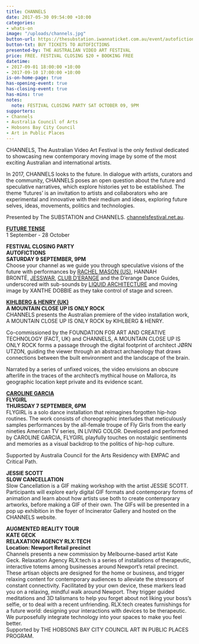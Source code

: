 ```yaml
---
title: CHANNELS
date: 2017-05-30 09:54:00 +10:00
categories:
- whats-on
image: "/uploads/channels.jpg"
button-url: https://thesubstation.iwannaticket.com.au/event/autofictions-channels-festival-closing-party-MTMyMjY
button-txt: BUY TICKETS TO AUTOFICTIONS
presented-by: THE AUSTRALIAN VIDEO ART FESTIVAL
price: FREE. FESTIVAL CLOSING $20 + BOOKING FREE
datetime:
- 2017-09-01 18:00:00 +10:00
- 2017-09-10 17:00:00 +10:00
is-on-home-page: true
has-opening-event: true
has-closing-event: true
has-mins: true
notes:
  note: FESTIVAL CLOSING PARTY SAT OCTOBER 09, 9PM
supporters:
- Channels
- Australia Council of Arts
- Hobsons Bay City Council
- Art in Public Places
---
```


CHANNELS, The Australian Video Art Festival is the only festival dedicated to showcasing new contemporary moving image by some of the most exciting Australian and international artists. 

In 2017, CHANNELS looks to the future. In dialogue with artists, curators and the community, CHANNELS poses an open question about the future and speculative narratives, which explore histories yet to be established. The theme ‘futures’ is an invitation to artists and collaborators who are experimental and innovative with their medium and ideas, exploring future selves, ideas, movements, politics and technologies.

Presented by The SUBSTATION and CHANNELS.
[channelsfestival.net.au](http://channelsfestival.net.au/).

[**FUTURE TENSE**](https://thesubstation.org.au/whats-on/future-tense/)<br>
1 September - 28 October

**FESTIVAL CLOSING PARTY** <br>
**AUTOFICTIONS**<br>
**SATURDAY 9 SEPTEMBER, 9PM**<br>
Choose your channel as we guide you through speculative visions of the future with performances by [RACHEL MASON (US)](http://www.rachelannmason.com/), HANNAH BRONTË, [JESSWAR](https://www.facebook.com/Jesswaaaaar/), [CLUB D’ERANGE](https://www.facebook.com/clubderange) and the D’erange Dance Guides, underscored with sub-sounds by [LIQUID ARCHITECTURE](http://www.liquidarchitecture.org.au/) and moving image by XANTHE DOBBIE as they take control of stage and screen.

[**KIHLBERG & HENRY (UK)**](http://www.karinkihlberg-reubenhenry.org/)<br>
**A MOUNTAIN CLOSE UP IS ONLY ROCK** <BR>
CHANNELS presents the Australian premiere of the video installation work, A MOUNTAIN
CLOSE UP IS ONLY ROCK by KIHLBERG & HENRY. 

Co-commissioned by the FOUNDATION FOR ART AND CREATIVE TECHNOLOGY (FACT, UK) and CHANNELS, A MOUNTAIN CLOSE UP IS ONLY ROCK forms a passage through the digital footprint of architect JØRN UTZON, guiding the viewer through an abstract archaeology that draws connections between the built environment and the landscape of the brain.

Narrated by a series of unfixed voices, the video envisions an obscure afterlife in the traces of the architect’s mythical house on Mallorca, its geographic location kept private and its evidence scant.

[**CAROLINE GARCIA**](http://carolinegarcia.com.au/) <br>
**FLYGIRL** <br>
**THURSDAY 7 SEPTEMBER, 6PM** <br>
FLYGIRL is a solo dance installation that reimagines forgotten hip-hop routines. The work consists of choreographic interludes that meticulously samples performances by the all-female troupe of Fly Girls from the early nineties American TV series, IN LIVING COLOR. Developed and performed by CAROLINE GARCIA, FLYGIRL playfully touches on nostalgic sentiments and memories as a visual backdrop to the politics of hip-hop
culture.

Supported by Australia Council for the Arts Residency with EMPAC and Critical Path.

**JESSIE SCOTT** <br>
**SLOW CANCELLATION** <br>
Slow Cancellation is a GIF making workshop with the artist JESSIE SCOTT. Participants will explore early digital GIF formats and contemporary forms of animation and learn about how artists use both to create contemporary artworks, before making a GIF of their own. The GIFs will be presented in a pop up exhibition in the foyer of Incinerator Gallery and hosted on the CHANNELS website.

**AUGMENTED REALITY TOUR** <br>
**KATE GECK** <br>
**RELAXATION AGENCY RLX:TECH**<br>
**Location: Newport Retail precinct** <br> Channels presents a new commission by Melbourne-based artist Kate Geck. Relaxation Agency RLX:tech is a series of installations of therapeutic, interactive totems among businesses around Newport’s retail precinct. <br>
These artisan objects are designed for the home or business, and trigger relaxing content for contemporary audiences to alleviate the stressors of constant connectivity. Facilitated by your own device, these markers lead you on a relaxing, mindful walk around Newport. They trigger guided meditations and 3D talismans to help you forget about not liking your boss’s selfie, or to deal with a recent unfriending. RLX:tech creates furnishings for a future world: designing your interactions with devices to be therapeutic. We purposefully integrate technology into your spaces to make you feel better. <br>
Supported by THE HOBSONS BAY CITY COUNCIL ART IN PUBLIC PLACES PROGRAM.
